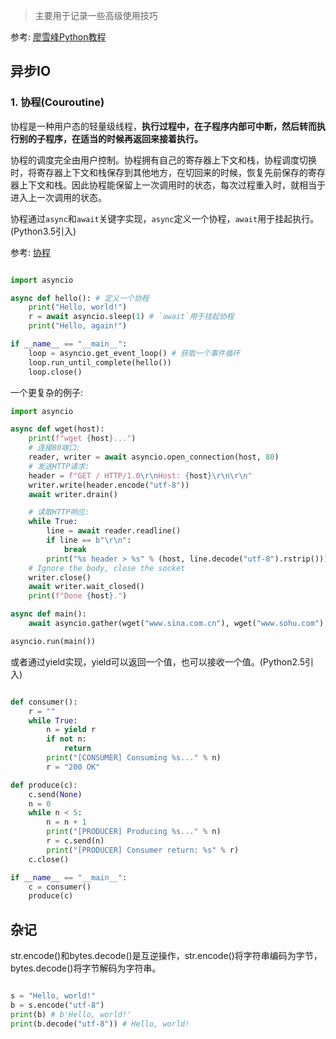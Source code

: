 > 主要用于记录一些高级使用技巧

参考: [廖雪峰Python教程](https://liaoxuefeng.com/books/python/)

## 异步IO

### 1. 协程(Couroutine)

协程是一种用户态的轻量级线程，**执行过程中，在子程序内部可中断，然后转而执行别的子程序，在适当的时候再返回来接着执行。**

协程的调度完全由用户控制。协程拥有自己的寄存器上下文和栈，协程调度切换时，将寄存器上下文和栈保存到其他地方，在切回来的时候，恢复先前保存的寄存器上下文和栈。因此协程能保留上一次调用时的状态，每次过程重入时，就相当于进入上一次调用的状态。

协程通过`async`和`await`关键字实现，`async`定义一个协程，`await`用于挂起执行。(Python3.5引入)

参考: [协程](https://liaoxuefeng.com/books/python/async-io/asyncio/index.html)
```python

import asyncio

async def hello(): # 定义一个协程
    print("Hello, world!")
    r = await asyncio.sleep(1) # `await`用于挂起协程
    print("Hello, again!")

if __name__ == "__main__":
    loop = asyncio.get_event_loop() # 获取一个事件循环
    loop.run_until_complete(hello())
    loop.close()
```

一个更复杂的例子:

```python
import asyncio

async def wget(host):
    print(f"wget {host}...")
    # 连接80端口:
    reader, writer = await asyncio.open_connection(host, 80)
    # 发送HTTP请求:
    header = f"GET / HTTP/1.0\r\nHost: {host}\r\n\r\n"
    writer.write(header.encode("utf-8"))
    await writer.drain()

    # 读取HTTP响应:
    while True:
        line = await reader.readline()
        if line == b"\r\n":
            break
        print("%s header > %s" % (host, line.decode("utf-8").rstrip()))
    # Ignore the body, close the socket
    writer.close()
    await writer.wait_closed()
    print(f"Done {host}.")

async def main():
    await asyncio.gather(wget("www.sina.com.cn"), wget("www.sohu.com"), wget("www.163.com"))

asyncio.run(main())
```

或者通过yield实现，yield可以返回一个值，也可以接收一个值。(Python2.5引入)

```python

def consumer():
    r = ""
    while True:
        n = yield r
        if not n:
            return
        print("[CONSUMER] Consuming %s..." % n)
        r = "200 OK"

def produce(c):
    c.send(None)
    n = 0
    while n < 5:
        n = n + 1
        print("[PRODUCER] Producing %s..." % n)
        r = c.send(n)
        print("[PRODUCER] Consumer return: %s" % r)
    c.close()

if __name__ == "__main__":
    c = consumer()
    produce(c)
```

## 杂记

str.encode()和bytes.decode()是互逆操作，str.encode()将字符串编码为字节，bytes.decode()将字节解码为字符串。

```python

s = "Hello, world!"
b = s.encode("utf-8")
print(b) # b'Hello, world!'
print(b.decode("utf-8")) # Hello, world!

```

